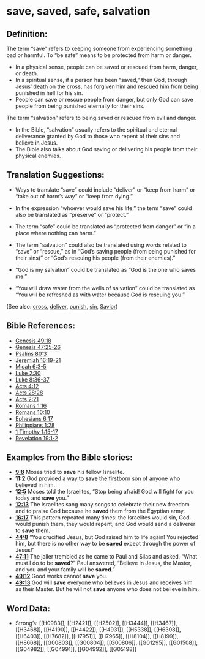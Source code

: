 # save, saved, safe, salvation

## Definition:

The term “save” refers to keeping someone from experiencing something bad or harmful. To “be safe” means to be protected from harm or danger.

* In a physical sense, people can be saved or rescued from harm, danger, or death.
* In a spiritual sense, if a person has been “saved,” then God, through Jesus’ death on the cross, has forgiven him and rescued him from being punished in hell for his sin.
* People can save or rescue people from danger, but only God can save people from being punished eternally for their sins.

The term “salvation” refers to being saved or rescued from evil and danger.

* In the Bible, “salvation” usually refers to the spiritual and eternal deliverance granted by God to those who repent of their sins and believe in Jesus.
* The Bible also talks about God saving or delivering his people from their physical enemies.

## Translation Suggestions:

* Ways to translate “save” could include “deliver” or “keep from harm” or “take out of harm’s way” or “keep from dying.”
* In the expression “whoever would save his life,” the term “save” could also be translated as “preserve” or “protect.”
* The term “safe” could be translated as “protected from danger” or “in a place where nothing can harm.”

* The term “salvation” could also be translated using words related to “save” or “rescue,” as in “God’s saving people (from being punished for their sins)” or “God’s rescuing his people (from their enemies).”
* “God is my salvation” could be translated as “God is the one who saves me.”
* “You will draw water from the wells of salvation” could be translated as “You will be refreshed as with water because God is rescuing you.”

(See also: [cross](../kt/cross.md), [deliver](../other/deliverer.md), [punish](../other/punish.md), [sin](../kt/sin.md), [Savior](../kt/savior.md))

## Bible References:

* [Genesis 49:18](rc://en/tn/help/gen/49/18)
* [Genesis 47:25-26](rc://en/tn/help/gen/47/25)
* [Psalms 80:3](rc://en/tn/help/psa/080/03)
* [Jeremiah 16:19-21](rc://en/tn/help/jer/16/19)
* [Micah 6:3-5](rc://en/tn/help/mic/06/03)
* [Luke 2:30](rc://en/tn/help/luk/02/30)
* [Luke 8:36-37](rc://en/tn/help/luk/08/36)
* [Acts 4:12](rc://en/tn/help/act/04/12)
* [Acts 28:28](rc://en/tn/help/act/28/28)
* [Acts 2:21](rc://en/tn/help/act/02/21)
* [Romans 1:16](rc://en/tn/help/rom/01/16)
* [Romans 10:10](rc://en/tn/help/rom/10/10)
* [Ephesians 6:17](rc://en/tn/help/eph/06/17)
* [Philippians 1:28](rc://en/tn/help/php/01/28)
* [1 Timothy 1:15-17](rc://en/tn/help/1ti/01/15)
* [Revelation 19:1-2](rc://en/tn/help/rev/19/01)

## Examples from the Bible stories:

* __[9:8](rc://en/tn/help/obs/09/08)__ Moses tried to __save__ his fellow Israelite.
* __[11:2](rc://en/tn/help/obs/11/02)__ God provided a way to __save__ the firstborn son of anyone who believed in him.
* __[12:5](rc://en/tn/help/obs/12/05)__ Moses told the Israelites, “Stop being afraid! God will fight for you today and __save__ you.”
* __[12:13](rc://en/tn/help/obs/12/13)__ The Israelites sang many songs to celebrate their new freedom and to praise God because he __saved__ them from the Egyptian army.
* __[16:17](rc://en/tn/help/obs/16/17)__ This pattern repeated many times: the Israelites would sin, God would punish them, they would repent, and God would send a deliverer to __save__ them.
* __[44:8](rc://en/tn/help/obs/44/08)__ “You crucified Jesus, but God raised him to life again! You rejected him, but there is no other way to be __saved__ except through the power of Jesus!”
* __[47:11](rc://en/tn/help/obs/47/11)__ The jailer trembled as he came to Paul and Silas and asked, “What must I do to be __saved__?” Paul answered, “Believe in Jesus, the Master, and you and your family will be __saved__.”
* __[49:12](rc://en/tn/help/obs/49/12)__ Good works cannot __save__ you.
* __[49:13](rc://en/tn/help/obs/49/13)__ God will __save__ everyone who believes in Jesus and receives him as their Master. But he will not __save__ anyone who does not believe in him.

## Word Data:

* Strong’s: [[H0983]], [[H2421]], [[H2502]], [[H3444]], [[H3467]], [[H3468]], [[H4190]], [[H4422]], [[H4931]], [[H5338]], [[H6308]], [[H6403]], [[H7682]], [[H7951]], [[H7965]], [[H8104]], [[H8199]], [[H8668]], [[G00803]], [[G00804]], [[G00806]], [[G01295]], [[G01508]], [[G04982]], [[G04991]], [[G04992]], [[G05198]]
